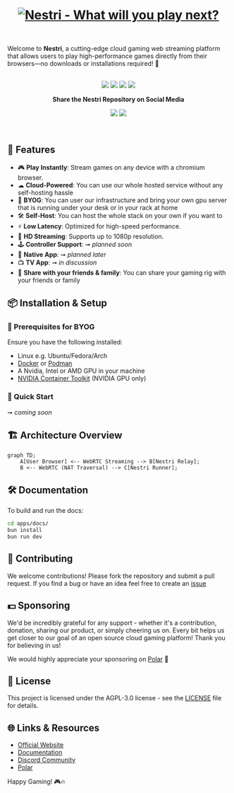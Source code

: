 <div align="center">
<h1>

<a href="https://nestri.io" >
<img src="/apps/www/public/seo/banner.png" alt="Nestri - What will you play next?">
</a>

</h1>
</div>

&nbsp;
&nbsp;

Welcome to **Nestri**, a cutting-edge cloud gaming web streaming platform that allows users to play high-performance games directly from their browsers—no downloads or installations required! 🚀</strong>
<br/>
<br/>

</div>

<div align="center">

[![][github-release-shield]][github-release-link]
[![][discord-shield]][discord-link]
[![][github-license-shield]][github-license-link]
[![][github-stars-shield]][github-stars-link]

**Share the Nestri Repository on Social Media**

[![][share-x-shield]][share-x-link]
[![][share-reddit-shield]][share-reddit-link]

</div>
&nbsp;
&nbsp;

## 📌 Features
- 🎮 **Play Instantly**: Stream games on any device with a chromium browser.
- ☁ **Cloud-Powered**: You can use our whole hosted service without any self-hosting hassle
- 🧰 **BYOG**: You can user our infrastructure and bring your own gpu server that is running under your desk or in your rack at home
- 🛠 **Self-Host**: You can host the whole stack on your own if you want to
- ⚡ **Low Latency**: Optimized for high-speed performance.
- 🎥 **HD Streaming**: Supports up to 1080p resolution.
- 🕹 **Controller Support**: ➞ *planned soon*
- 📱 **Native App**: ➞ *planned later*
- 📺 **TV App**: ➞ *in discussion*
- 🎉 **Share with your friends & family**: You can share your gaming rig with your friends or family

## 📦 Installation & Setup
### 🔧 Prerequisites for BYOG
Ensure you have the following installed:
- Linux e.g. Ubuntu/Fedora/Arch
- [Docker](https://www.docker.com/get-started) or [Podman](https://podman.io/get-started)
- A Nvidia, Intel or AMD GPU in your machine
- [NVIDIA Container Toolkit](https://docs.nvidia.com/datacenter/cloud-native/container-toolkit/latest/install-guide.html) (NVIDIA GPU only)

### 🚀 Quick Start
➞ *coming soon*

## 🏗 Architecture Overview
```mermaid
graph TD;
    A[User Browser] <-- WebRTC Streaming --> B[Nestri Relay];
    B <-- WebRTC (NAT Traversal) --> C[Nestri Runner];
```

## 🛠 Documentation
To build and run the docs:
```sh
cd apps/docs/
bun install
bun run dev
```

## 🤝 Contributing
We welcome contributions! Please fork the repository and submit a pull request.
If you find a bug or have an idea feel free to create an [issue](https://github.com/nestrilabs/nestri/issues)

## 💵 Sponsoring
We'd be incredibly grateful for any support - whether it's a contribution, donation, sharing our product, or simply cheering us on. Every bit helps us get closer to our goal of an open source cloud gaming platform! Thank you for believing in us!

We would highly appreciate your sponsoring on [Polar](https://polar.sh/nestri) 
🧡

## 📜 License
This project is licensed under the AGPL-3.0 license - see the [LICENSE](https://github.com/nestrilabs/nestri?tab=AGPL-3.0-1-ov-file#readme) file for details.

## 🌐 Links & Resources
- [Official Website](https://nestri.io)
- [Documentation](https://github.com/nestrilabs/nestri/tree/main/apps/docs)
- [Discord Community](https://discord.com/invite/Y6etn3qKZ3)
- [Polar](https://polar.sh/nestri)

Happy Gaming! 🎮🔥


[github-release-link]: https://github.com/nestriness/nestri/releases
[github-release-shield]: https://img.shields.io/github/v/release/nestriness/nestri?color=369eff&labelColor=black&logo=github&style=flat-square
[discord-shield]: https://img.shields.io/discord/1080111004698021909?color=5865F2&label=discord&labelColor=black&logo=discord&logoColor=white&style=flat-square
[discord-link]: https://discord.com/invite/Y6etn3qKZ3
[github-license-shield]: https://img.shields.io/github/license/nestriness/nestri?color=white&labelColor=black&style=flat-square
[github-license-link]: https://github.com/nestriness/nestri/blob/main/LICENSE
[github-stars-shield]: https://img.shields.io/github/stars/nestriness/nestri?color=ffcb47&labelColor=black&style=flat-square
[github-stars-link]: https://github.com/nestriness/nestri/network/stargazers
[share-x-shield]: https://img.shields.io/badge/-share%20on%20x-black?labelColor=black&logo=x&logoColor=white&style=flat-square
[share-x-link]: https://twitter.com/intent/tweet?text=Hey%2C%20check%20out%20this%20Github%20repository.%20It%20is%20an%20open-source%20self-hosted%20Geforce%20Now%20alternative.&url=https%3A%2F%2Fgithub.com%2Fnestriness%2Fnestri
[share-reddit-shield]: https://img.shields.io/badge/-share%20on%20reddit-black?labelColor=black&logo=reddit&logoColor=white&style=flat-square
[share-reddit-link]: https://www.reddit.com/submit?title=Hey%2C%20check%20out%20this%20Github%20repository.%20It%20is%20an%20open-source%20self-hosted%20Geforce%20Now%20alternative.&url=https%3A%2F%2Fgithub.com%2Fnestriness%2Fnestri
[image-overview]: assets/banner.png
[website-link]: https://nestri.io
[neko-url]: https://github.com/m1k1o/neko
[image-star]: assets/star-us.png
[moq-github-url]: https://quic.video
[vmaf-cuda-link]: https://developer.nvidia.com/blog/calculating-video-quality-using-nvidia-gpus-and-vmaf-cuda/
